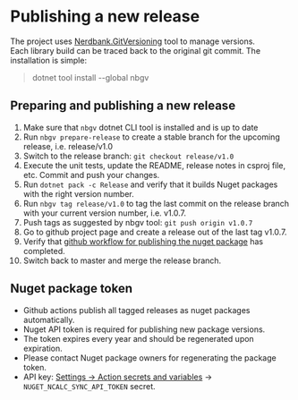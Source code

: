 # Publishing a new release

The project uses [Nerdbank.GitVersioning](https://github.com/dotnet/Nerdbank.GitVersioning) tool to manage versions.  
Each library build can be traced back to the original git commit. The installation is simple:

>dotnet tool install --global nbgv

## Preparing and publishing a new release

1. Make sure that `nbgv` dotnet CLI tool is installed and is up to date
2. Run `nbgv prepare-release` to create a stable branch for the upcoming release, i.e. release/v1.0
3. Switch to the release branch: `git checkout release/v1.0`
4. Execute the unit tests, update the README, release notes in csproj file, etc. Commit and push your changes.
5. Run `dotnet pack -c Release` and verify that it builds Nuget packages with the right version number.
6. Run `nbgv tag release/v1.0` to tag the last commit on the release branch with your current version number, i.e. v1.0.7.
7. Push tags as suggested by nbgv tool: `git push origin v1.0.7`
8. Go to github project page and create a release out of the last tag v1.0.7.
9. Verify that [github workflow for publishing the nuget package](https://github.com/ncalc/ncalc/actions/workflows/publish-nuget.yml) has completed.
10. Switch back to master and merge the release branch.

## Nuget package token

* Github actions publish all tagged releases as nuget packages automatically.
* Nuget API token is required for publishing new package versions.
* The token expires every year and should be regenerated upon expiration.
* Please contact Nuget package owners for regenerating the package token.
* API key: [Settings → Action secrets and variables](https://github.com/ncalc/ncalc/settings/secrets/actions) → `NUGET_NCALC_SYNC_API_TOKEN` secret.